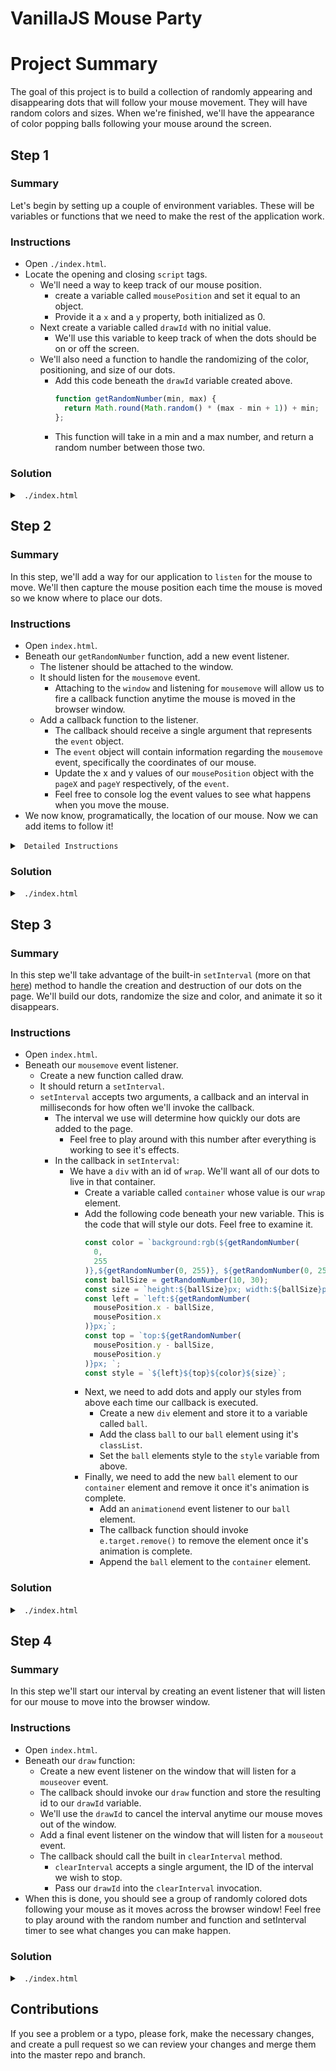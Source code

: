 # VanillaJS Mouse Party

# Project Summary

The goal of this project is to build a collection of randomly appearing and disappearing dots that will follow your mouse movement. They will have random colors and sizes. When we're finished, we'll have the appearance of color popping balls following your mouse around the screen.

## Step 1

### Summary

Let's begin by setting up a couple of environment variables. These will be variables or functions that we need to make the rest of the application work.

### Instructions

- Open `./index.html`.
- Locate the opening and closing `script` tags.
  - We'll need a way to keep track of our mouse position.
    - create a variable called `mousePosition` and set it equal to an object.
    - Provide it a `x` and a `y` property, both initialized as 0.
  - Next create a variable called `drawId` with no initial value.
    - We'll use this variable to keep track of when the dots should be on or off the screen.
  - We'll also need a function to handle the randomizing of the color, positioning, and size of our dots.
    - Add this code beneath the `drawId` variable created above.
      ```js
      function getRandomNumber(min, max) {
        return Math.round(Math.random() * (max - min + 1)) + min;
      };
      ```
    - This function will take in a min and a max number, and return a random number between those two.

### Solution

<details>

<summary> <code> ./index.html </code> </summary>

```js
const mousePosition = { x: 0, y: 0 };
let drawId;

function getRandomNumber(min, max) {
    return Math.round(Math.random() * (max - min + 1)) + min;
};
```

</details>

## Step 2

### Summary

In this step, we'll add a way for our application to `listen` for the mouse to move. We'll then capture the mouse position each time the mouse is moved so we know where to place our dots.

### Instructions

- Open `index.html`.
- Beneath our `getRandomNumber` function, add a new event listener.
  - The listener should be attached to the window.
  - It should listen for the `mousemove` event.
    - Attaching to the `window` and listening for `mousemove` will allow us to fire a callback function anytime the mouse is moved in the browser window.
  - Add a callback function to the listener.
    - The callback should receive a single argument that represents the `event` object.
    - The `event` object will contain information regarding the `mousemove` event, specifically the coordinates of our mouse.
    - Update the x and y values of our `mousePosition` object with the `pageX` and `pageY` respectively, of the `event`.
    - Feel free to console log the event values to see what happens when you move the mouse.
- We now know, programatically, the location of our mouse. Now we can add items to follow it!

<details>

<summary> <code> Detailed Instructions </code> </summary>

- We need to make a new event listener for any time the mouse moves. To do this we are going to use `addEventListener` on the window object.
- using `window.addEventListener` we are going to invoke it and pass in a string, stating what event we are waiting for, `mousemove`.
- We will also pass in a function being the task to be performed when the mouse moves. We can either write the function inline as a function expression `('mousemove' function(){})` or make a name function and pass that in, `('mousemove', onMove)`. It will not make a difference either way.
- This function will get passed in an argument which is an `event` object, full of information about the event that just happened. To make it more clear lets call it `mouseMoveEvent`. Two of the properties on the `mouseMoveEvent` object is the x axis position, and the y axis position as `mouseMoveEvent.pageX` and `mouseMoveEvent.pageY`.
- We are going to overwrite the `mousePosition.x` and `mousePosition.y` with these two values so we can use it for later.

</details>

### Solution

<details>

<summary> <code> ./index.html </code> </summary>

```js
const mousePosition = { x: 0, y: 0 };
let drawId;

const getRandomNumber = function(min, max) {
  return Math.round(Math.random() * (max - min + 1)) + min;
};

window.addEventListener('mousemove', function(mouseMoveEvent) {
  mousePosition.x = mouseMoveEvent.pageX;
  mousePosition.y = mouseMoveEvent.pageY;
});
```

</details>

## Step 3

### Summary

In this step we'll take advantage of the built-in `setInterval` (more on that <a href="https://www.w3schools.com/jsref/met_win_setinterval.asp">here</a>) method to handle the creation and destruction of our dots on the page. We'll build our dots, randomize the size and color, and animate it so it disappears.

### Instructions

- Open `index.html`.
- Beneath our `mousemove` event listener.
  - Create a new function called draw.
  - It should return a `setInterval`.
  - `setInterval` accepts two arguments, a callback and an interval in milliseconds for how often we'll invoke the callback.
    - The interval we use will determine how quickly our dots are added to the page.
      - Feel free to play around with this number after everything is working to see it's effects.
    - In the callback in `setInterval`:
      - We have a `div` with an id of `wrap`. We'll want all of our dots to live in that container.
        - Create a variable called `container` whose value is our `wrap` element.
        - Add the following code beneath your new variable. This is the code that will style our dots. Feel free to examine it.
          ```js
          const color = `background:rgb(${getRandomNumber(
            0,
            255
          )},${getRandomNumber(0, 255)}, ${getRandomNumber(0, 255)});`;
          const ballSize = getRandomNumber(10, 30);
          const size = `height:${ballSize}px; width:${ballSize}px;`;
          const left = `left:${getRandomNumber(
            mousePosition.x - ballSize,
            mousePosition.x
          )}px;`;
          const top = `top:${getRandomNumber(
            mousePosition.y - ballSize,
            mousePosition.y
          )}px; `;
          const style = `${left}${top}${color}${size}`;
          ```
        - Next, we need to add dots and apply our styles from above each time our callback is executed.
          - Create a new `div` element and store it to a variable called `ball`.
          - Add the class `ball` to our `ball` element using it's `classList`.
          - Set the `ball` elements style to the `style` variable from above.
        - Finally, we need to add the new `ball` element to our `container` element and remove it once it's animation is complete.
          - Add an `animationend` event listener to our `ball` element.
          - The callback function should invoke `e.target.remove()` to remove the element once it's animation is complete.
          - Append the `ball` element to the `container` element.

### Solution

<details>

<summary> <code> ./index.html </code> </summary>

```js
const mousePosition = { x: 0, y: 0 };
let drawId;

const getRandomNumber = function(min, max){
  return Math.round(Math.random() * (max - min + 1)) + min;
}

window.addEventListener("mousemove", function(e){
  mousePosition.x = e.pageX;
  mousePosition.y = e.pageY;
});

function draw(){
  return setInterval(function() {
    const container = document.getElementById("wrap");
    const color = `background:rgb(${getRandomNumber(0, 255)},${getRandomNumber(
      0,
      255
    )}, ${getRandomNumber(0, 255)});`;
    const ballSize = getRandomNumber(10, 30);
    const size = `height:${ballSize}px; width:${ballSize}px;`;
    const left = `left:${getRandomNumber(
      mousePosition.x - ballSize,
      mousePosition.x
    )}px;`;
    const top = `top:${getRandomNumber(
      mousePosition.y - ballSize,
      mousePosition.y
    )}px; `;
    const style = `${left}${top}${color}${size}`;

    const ball = document.createElement("div");
    ball.classList.add("ball");
    ball.style = style;

    ball.addEventListener("animationend", function(e) {
      e.target.remove();
    });

    container.appendChild(ball);
  }, 50);
}
```

</details>

## Step 4

### Summary

In this step we'll start our interval by creating an event listener that will listen for our mouse to move into the browser window.

### Instructions

- Open `index.html`.
- Beneath our `draw` function:
  - Create a new event listener on the window that will listen for a `mouseover` event.
  - The callback should invoke our `draw` function and store the resulting id to our `drawId` variable.
  - We'll use the `drawId` to cancel the interval anytime our mouse moves out of the window.
  - Add a final event listener on the window that will listen for a `mouseout` event.
  - The callback should call the built in `clearInterval` method.
    - `clearInterval` accepts a single argument, the ID of the interval we wish to stop.
    - Pass our `drawId` into the `clearInterval` invocation.
- When this is done, you should see a group of randomly colored dots following your mouse as it moves across the browser window! Feel free to play around with the random number and function and setInterval timer to see what changes you can make happen.

### Solution

<details>

<summary> <code> ./index.html </code> </summary>

```js
const mousePosition = { x: 0, y: 0 };
let drawId;

const getRandomNumber = function(min, max) {
  return Math.round(Math.random() * (max - min + 1)) + min;
};

window.addEventListener('mousemove', function(e) {
  mousePosition.x = e.pageX;
  mousePosition.y = e.pageY;
});

function draw() {
  return setInterval(function() {
    const container = document.getElementById('wrap');
    const color = `background:rgb(${getRandomNumber(0, 255)},${getRandomNumber(
      0,
      255
    )}, ${getRandomNumber(0, 255)});`;
    const ballSize = getRandomNumber(10, 30);
    const size = `height:${ballSize}px; width:${ballSize}px;`;
    const left = `left:${getRandomNumber(
      mousePosition.x - ballSize,
      mousePosition.x
    )}px;`;
    const top = `top:${getRandomNumber(
      mousePosition.y - ballSize,
      mousePosition.y
    )}px;`;
    const style = `${left}${top}${color}${size}`;

    const ball = document.createElement('div');
    ball.classList.add('ball');
    ball.style = style;

    ball.addEventListener('animationend', function(e) {
      e.target.remove();
    });

    container.appendChild(ball);
  }, 50);
}
document.addEventListener('mouseover', function() {
  drawId = draw();
});
document.addEventListener('mouseout', function() {
  clearInterval(drawId);
});
```

</details>

## Contributions

If you see a problem or a typo, please fork, make the necessary changes, and create a pull request so we can review your changes and merge them into the master repo and branch.
